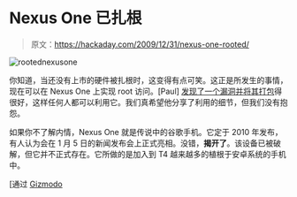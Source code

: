 # Nexus One 已扎根

> 原文：<https://hackaday.com/2009/12/31/nexus-one-rooted/>

![](img/62fa05c8224553b86fc829d16207c7cb.png "rootednexusone")

你知道，当还没有上市的硬件被扎根时，这变得有点可笑。这正是所发生的事情，现在可以在 Nexus One 上实现 root 访问。[Paul] [发现了一个漏洞并将其打包](http://android.modaco.com/content/google-nexus-one-nexusone-modaco-com/298782/30-12-1-1-superboot-rooting-the-nexus-one/)得很好，这样任何人都可以利用它。我们真希望他分享了利用的细节，但我们没有抱怨。

如果你不了解内情，Nexus One 就是传说中的谷歌手机。它定于 2010 年发布，有人认为会在 1 月 5 日的新闻发布会上正式亮相。没错，**揭开了**。该设备已被破解，但它并不正式存在。它所做的是加入到 T4 越来越多的植根于安卓系统的手机中。

[通过 [Gizmodo](http://gizmodo.com/5437379/nerds-win-nexus-one-rooted-before-its-even-officially-unveiled)